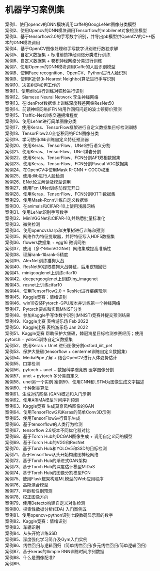# 机器学习案例集

案例1、使用opencv的DNN模块调用caffe的GoogLeNet图像分类模型  
案例2、使用Opencv的DNN模块调用Tensorflow的mobilenet对象检测模型  
案例3、基于tensorflow2.0的手写数字识别，并导出pb模型供OpenCV的C++版本的DNN模块调用  
案例4、基于OpenCV图像处理和手写数字识别进行数独求解  
案例5、自定义数据集 + 标准前馈神经网络分类进行训练  
案例6、自定义数据集 + 卷积神经网络分类进行训练  
案例7、使用Opencv的DNN模块调用Caffe的人脸识别模型  
案例8、使用Face recognition、OpenCV、Python进行人脸识别  
案例9、使用K近邻(k-Nearest Neighbo)算法进行手写识别  
案例10、决策树是如何工作的  
案例11、使用dlib进行训练对猫脸进行识别  
案例12、Siamese Neural Network 孪生神经网络  
案例13、在IdenProf数据集上训练深度残差网络ResNet50  
案例14、前馈神经网络(FFNN)用作回归问题的波士顿房价预测  
案例15、Traffic-Net训练交通拥堵程度  
案例16、使用LeNet进行简单图像分类  
案例17、使用Keras、TensorFlow框架进行自定义数据集目标检测训练  
案例18、TensorFlow2.0全卷积网络FCN图像分类  
案例19、学习使用dlib训练自定义特征预测器  
案例20、使用Keras、TensorFlow、UNet进行语义分割  
案例21、使用Keras、TensorFlow、UNet煤岩分割  
案例22、使用Keras，TensorFlow、FCN分割AF1双相数据集  
案例23、使用Keras，TensorFlow、FCN分割Pascal VOC数据集  
案例24、在OpenCV中使用Mask R-CNN + COCO权重  
案例25、使用dlib进行人脸检测  
案例26、ENet论文解读及模型调用  
案例27、使用Fcn UNet训练防焊无开口  
案例28、使用Keras，TensorFlow、FCN分割KITTI数据集  
案例29、使用Mask-Rcnn训练自定义数据集  
案例30、在animals和CIFAR-10上使用浅层网络  
案例31、使用LeNet识别手写数字  
案例32、MiniVGGNet和CIFAR-10,并熟悉批量标准化  
案例33、微笑检测  
案例34、使用opencvsharp和决策树进行训练和预测  
案例35、网络作为特征提取器，并将特征写入HDF5数据集  
案例36、flowers数据集 + vgg16 微调网络  
案例37、使用（多个MiniVGGNet）网络集成提高准确性  
案例38、理解rank-1&rank-5精度  
案例39、AlexNet训练猫狗大战  
案例40、ResNet50提取猫狗大战特征，后用逻辑回归  
案例41、minigooglenet上训练cifar10  
案例42、deepergooglenet上训练tiny_imagenet  
案例43、resnet上训练cifar10  
案例44、使用TensorFlow2.0 + ResNet进行疟疾预测  
案例45、Kaggle竞赛：情绪识别  
案例46、win10安装Pytorch-GPU版本并训练第一个神经网络  
案例47、Pytorch要点和实现MNIST分类  
案例48、参加Kaggle手写体数字识别(MNIST)竞赛并提交预测结果  
案例49、Kaggle比赛 表格游乐场 Feb 2022  
案例50、Kaggle比赛 表格游乐场 Jan 2022  
案例51、Kaggle竞赛 帮助保护大堡礁，棘冠海星目标检测参赛经历；使用pytorch + yolov5训练自定义数据集  
案例52、使用Keras + Unet 进行图像分割oxford_iiit_pet  
案例53、保护大堡礁(tensorflow + centernet训练自定义数据集)  
案例54、MediaPipe了解 + 结合OpenCV进行人体姿势估计  
案例55、口罩检测  
案例56、pytorch + unet + 数据科学碗竞赛 医学图像分割  
案例57、unet + pytorch 多分类自定义  
案例58、unet另一个实例 
案例59、使用CNN和LSTM为图像生成文字描述  
案例60、十种聚类算法  
案例61、生成对抗网络 (GAN)概述和入门示例  
案例62、使用ARIMA模型时间序列预测  
案例63、Kaggle竞赛 生成莫奈风格图像的GAN  
案例64、使用TensorFlow2和Keras的简单Conv3D示例  
案例65、使用TensorFlow进行音乐生成  
案例66、基于tensorflow的人类行为检测  
案例67、tensorflow 2.8版本不同优化器对比  
案例68、基于Torch Hub的DCGAN图像生成 + 调用自定义网络模型  
案例69、基于Torch Hub的VGG和ResNet  
案例70、基于Torch Hub和YOLOv5和SSD的目标检测  
案例71、基于tensorflow从头开始构建图神经网络  
案例72、基于Torch Hub的渐进式GAN架构  
案例73、基于Torch Hub的深度估计模型MiDaS  
案例74、基于Torch Hub的图像分割模型FCN  
案例75、使用Flask框架构建ML模型的Web应用程序  
案例76、高斯混合模型  
案例77、年龄和性别预测  
案例78、校正图像方向  
案例79、使用Detecto构建自定义对象检测  
案例80、探索性数据分析(EDA) 入门案例五  
案例81、使用opencv+python识别七段数码显示器的数字  
案例82、Kaggle竞赛：情绪识别  
案例83、车辆识别  
案例84、从头开始训练SSD  
案例85、深度强化学习简介及Gym入门实例  
案例86、线性回归与逻辑回归（简单线性回归/多元线性回归/简单逻辑回归）  
案例87、基于keras的Simple RNN训练时间序列数据  
案例88、什么是图像配准?  
案例89、